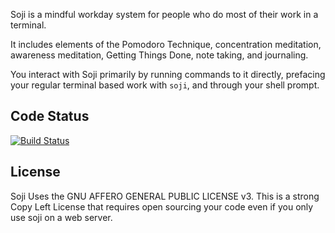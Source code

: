 Soji is a mindful workday system for people who do most of their work in a terminal.

It includes elements of the Pomodoro Technique, concentration meditation, awareness meditation, Getting Things Done, note taking, and journaling.

You interact with Soji primarily by running commands to it directly, prefacing your regular terminal based work with `soji`, and through your shell prompt.

## Code Status
[![Build Status](https://travis-ci.org/joecannatti/soji.svg?branch=master)](https://travis-ci.org/joecannatti/soji)

## License
Soji Uses the GNU AFFERO GENERAL PUBLIC LICENSE v3. This is a strong Copy Left License that requires open sourcing your code even if you only use soji on a web server.

